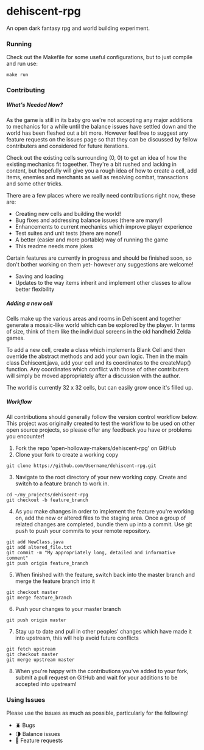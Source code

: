 # dehiscent-rpg

An open dark fantasy rpg and world building experiment.

### Running ###

Check out the Makefile for some useful configurations, but to just compile and run use:

  ```
  make run
  ```

### Contributing ###

##### What's Needed Now? #####

As the game is still in its baby gro we're not accepting any major additions to mechanics for a while until the balance issues have settled down and the world has been fleshed out a bit more. However feel free to suggest any feature requests on the issues page so that they can be discussed by fellow contributers and considered for future iterations. 

Check out the existing cells surrounding (0, 0) to get an idea of how the existing mechanics fit togeether. They're a bit rushed and lacking in content, but hopefully will give you a rough idea of how to create a cell, add items, enemies and merchants as well as resolving combat, transactions and some other tricks. 

There are a few places where we really need contributions right now, these are:
  * Creating new cells and building the world!
  * Bug fixes and addressing balance issues (there are many!)
  * Enhancements to current mechanics which improve player experience
  * Test suites and unit tests (there are none!)
  * A better (easier and more portable) way of running the game
  * This readme needs more jokes

Certain features are currently in progress and should be finished soon, so don't bother working on them yet- however any suggestions are welcome!
  * Saving and loading
  * Updates to the way items inherit and implement other classes to allow better flexibility

##### Adding a new cell ######

Cells make up the various areas and rooms in Dehiscent and together generate a mosaic-like world which can be explored by the player. In terms of size, think of them like the individual screens in the old handheld Zelda games. 

To add a new cell, create a class which implements Blank Cell and then override the abstract methods and add your own logic. Then in the main class Dehiscent.java, add your cell and its coordinates to the createMap() function. Any coordinates which conflict with those of other contributers will simply be moved appropriately after a discussion with the author.

The world is currently 32 x 32 cells, but can easily grow once it's filled up.

##### Workflow #####

All contributions should generally follow the version control workflow below. This project was originally created to test the workflow to be used on other open source projects, so please offer any feedback you have or problems you encounter!

1. Fork the repo 'open-holloway-makers/dehiscent-rpg' on GitHub
2. Clone your fork to create a working copy

  ```
  git clone https://github.com/Username/dehiscent-rpg.git
  ```

3. Navigate to the root directory of your new working copy. Create and switch to a feature branch to work in.

  ```
  cd ~/my_projects/dehiscent-rpg
  git checkout -b feature_branch
  ```

4. As you make changes in order to implement the feature you're working on, add the new or altered files to the staging area. Once a group of related changes are completed, bundle them up into a commit. Use git push to push your commits to your remote repository.

  ```
  git add NewClass.java 
  git add altered_file.txt 
  git commit -m "My appropriately long, detailed and informative comment" 
  git push origin feature_branch
  ```

5. When finished with the feature, switch back into the master branch and merge the feature branch into it

  ```
  git checkout master
  git merge feature_branch
  ```

6. Push your changes to your master branch

  ```
  git push origin master
  ```

7. Stay up to date and pull in other peoples' changes which have made it into upstream, this will help avoid future conflicts

  ```
  git fetch upstream
  git checkout master
  git merge upstream master
  ```

8. When you're happy with the contributions you've added to your fork, submit a pull request on GitHub and wait for your additions to be accepted into upstream!
                                                                                            
### Using Issues ###

Please use the issues as much as possible, particularly for the following!

  * :beetle: Bugs
  * :last_quarter_moon: Balance issues
  * :cookie: Feature requests
